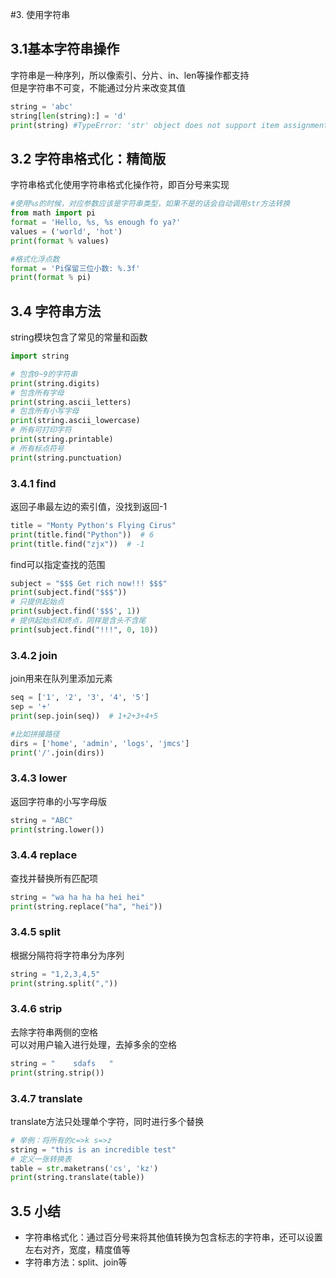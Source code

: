 #3. 使用字符串
## 3.1基本字符串操作
字符串是一种序列，所以像索引、分片、in、len等操作都支持  
但是字符串不可变，不能通过分片来改变其值
```python
string = 'abc'
string[len(string):] = 'd'
print(string) #TypeError: 'str' object does not support item assignment
```


## 3.2 字符串格式化：精简版
字符串格式化使用字符串格式化操作符，即百分号来实现
```python
#使用%s的时候，对应参数应该是字符串类型，如果不是的话会自动调用str方法转换
from math import pi
format = 'Hello, %s, %s enough fo ya?'
values = ('world', 'hot')
print(format % values)

#格式化浮点数
format = 'Pi保留三位小数: %.3f'
print(format % pi)
```

## 3.4 字符串方法
string模块包含了常见的常量和函数
```python
import string

# 包含0~9的字符串
print(string.digits)
# 包含所有字母
print(string.ascii_letters)
# 包含所有小写字母
print(string.ascii_lowercase)
# 所有可打印字符
print(string.printable)
# 所有标点符号
print(string.punctuation)

```
### 3.4.1 find
返回子串最左边的索引值，没找到返回-1
```python
title = "Monty Python's Flying Cirus"
print(title.find("Python"))  # 6
print(title.find("zjx"))  # -1
```
find可以指定查找的范围
```python
subject = "$$$ Get rich now!!! $$$"
print(subject.find("$$$"))
# 只提供起始点
print(subject.find('$$$', 1))
# 提供起始点和终点，同样是含头不含尾
print(subject.find("!!!", 0, 10))
```

### 3.4.2 join
join用来在队列里添加元素
```python
seq = ['1', '2', '3', '4', '5']
sep = '+'
print(sep.join(seq))  # 1+2+3+4+5

#比如拼接路径
dirs = ['home', 'admin', 'logs', 'jmcs']
print('/'.join(dirs))
```

### 3.4.3 lower
返回字符串的小写字母版
```python
string = "ABC"
print(string.lower())
```

### 3.4.4 replace
查找并替换所有匹配项
```python
string = "wa ha ha ha hei hei"
print(string.replace("ha", "hei"))
```

### 3.4.5 split
根据分隔符将字符串分为序列
```python
string = "1,2,3,4,5"
print(string.split(","))
```

### 3.4.6 strip
去除字符串两侧的空格  
可以对用户输入进行处理，去掉多余的空格
```python
string = "    sdafs   "
print(string.strip())
```

### 3.4.7 translate
translate方法只处理单个字符，同时进行多个替换
```python
# 举例：将所有的c=>k s=>z
string = "this is an incredible test"
# 定义一张转换表
table = str.maketrans('cs', 'kz')
print(string.translate(table))
```
## 3.5 小结
+ 字符串格式化：通过百分号来将其他值转换为包含标志的字符串，还可以设置左右对齐，宽度，精度值等
+ 字符串方法：split、join等